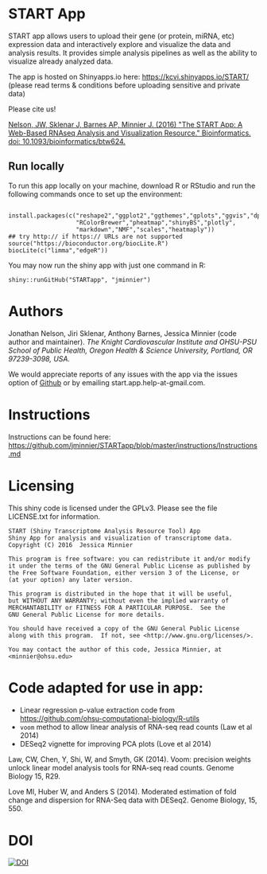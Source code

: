 # START App 

START app allows users to upload their gene (or protein, miRNA, etc) expression data and interactively explore and visualize the data and analysis results. It provides simple analysis pipelines as well as the ability to visualize already analyzed data.

The app is hosted on Shinyapps.io here:
<https://kcvi.shinyapps.io/START/>
(please read terms & conditions before uploading sensitive and private data)

Please cite us!

[Nelson, JW, Sklenar J, Barnes AP, Minnier J. (2016) "The START App: A Web-Based RNAseq Analysis and Visualization Resource." Bioinformatics.  doi: 10.1093/bioinformatics/btw624.](http://bioinformatics.oxfordjournals.org/content/early/2016/09/27/bioinformatics.btw624.abstract)

## Run locally

To run this app locally on your machine, download R or RStudio and run the following commands once to set up the environment:
```

install.packages(c("reshape2","ggplot2","ggthemes","gplots","ggvis","dplyr","tidyr","DT",
                   "RColorBrewer","pheatmap","shinyBS","plotly",
                   "markdown","NMF","scales","heatmaply"))
## try http:// if https:// URLs are not supported
source("https://bioconductor.org/biocLite.R")
biocLite(c("limma","edgeR"))

```

You may now run the shiny app with just one command in R:

```
shiny::runGitHub("STARTapp", "jminnier")
```

# Authors

Jonathan Nelson, Jiri Sklenar, Anthony Barnes, Jessica Minnier (code author and maintainer).
*The Knight Cardiovascular Institute and OHSU-PSU School of Public Health, Oregon Health & Science University, Portland, OR 97239-3098, USA.*

We would appreciate reports of any issues with the app via the issues option of 
[Github](https://github.com/jminnier/STARTapp) or by emailing start.app.help-at-gmail.com.

# Instructions

Instructions can be found here: <https://github.com/jminnier/STARTapp/blob/master/instructions/Instructions.md> 

# Licensing

This shiny code is licensed under the GPLv3. Please see the file LICENSE.txt for
information.

    START (Shiny Transcriptome Analysis Resource Tool) App
    Shiny App for analysis and visualization of transcriptome data.
    Copyright (C) 2016  Jessica Minnier

    This program is free software: you can redistribute it and/or modify
    it under the terms of the GNU General Public License as published by
    the Free Software Foundation, either version 3 of the License, or
    (at your option) any later version.

    This program is distributed in the hope that it will be useful,
    but WITHOUT ANY WARRANTY; without even the implied warranty of
    MERCHANTABILITY or FITNESS FOR A PARTICULAR PURPOSE.  See the
    GNU General Public License for more details.

    You should have received a copy of the GNU General Public License
    along with this program.  If not, see <http://www.gnu.org/licenses/>.

    You may contact the author of this code, Jessica Minnier, at <minnier@ohsu.edu>
    
# Code adapted for use in app:

- Linear regression p-value extraction code from <https://github.com/ohsu-computational-biology/R-utils>
- `voom` method to allow linear analysis of RNA-seq read counts (Law et al 2014)
- DESeq2 vignette for improving PCA plots (Love et al 2014)


Law, CW, Chen, Y, Shi, W, and Smyth, GK (2014). Voom: precision weights unlock
linear model analysis tools for RNA-seq read counts. Genome Biology 15, R29.

Love MI, Huber W, and Anders S (2014). Moderated
  estimation of fold change and dispersion for RNA-Seq data with DESeq2.
  Genome Biology, 15, 550.

# DOI

[![DOI](https://zenodo.org/badge/DOI/10.5281/zenodo.160626.svg)](https://doi.org/10.5281/zenodo.160626)
